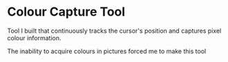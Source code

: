 # Colour Capture Tool
 Tool I built that continuously tracks the cursor's position and captures pixel colour information.

 The inability to acquire colours in pictures forced me to make this tool

